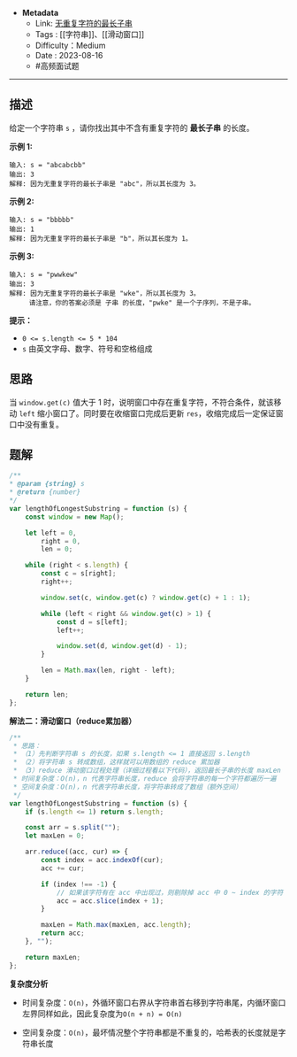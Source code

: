 - **Metadata**
	- Link:  [无重复字符的最长子串](https://leetcode.cn/problems/longest-substring-without-repeating-characters/description/ "https://leetcode.cn/problems/longest-substring-without-repeating-characters/description/")
	- Tags : [[字符串]]、[[滑动窗口]]
	- Difficulty：Medium
	- Date : 2023-08-16
	- #高频面试题
---
## 描述

给定一个字符串 `s` ，请你找出其中不含有重复字符的 **最长子串** 的长度。

**示例 1:**

```
输入: s = "abcabcbb"
输出: 3 
解释: 因为无重复字符的最长子串是 "abc"，所以其长度为 3。
```

**示例 2:**

```
输入: s = "bbbbb"
输出: 1
解释: 因为无重复字符的最长子串是 "b"，所以其长度为 1。
```

**示例 3:**

```
输入: s = "pwwkew"
输出: 3
解释: 因为无重复字符的最长子串是 "wke"，所以其长度为 3。
     请注意，你的答案必须是 子串 的长度，"pwke" 是一个子序列，不是子串。
```

**提示：**

- `0 <= s.length <= 5 * 104`
- `s` 由英文字母、数字、符号和空格组成

## 思路

当 `window.get(c)` 值大于 1 时，说明窗口中存在重复字符，不符合条件，就该移动 `left` 缩小窗口了。同时要在收缩窗口完成后更新 `res`，收缩完成后一定保证窗口中没有重复。

## 题解

```js
/**
* @param {string} s
* @return {number}
*/
var lengthOfLongestSubstring = function (s) {
    const window = new Map();

    let left = 0,
        right = 0,
        len = 0;

    while (right < s.length) {
        const c = s[right];
        right++;

        window.set(c, window.get(c) ? window.get(c) + 1 : 1);

        while (left < right && window.get(c) > 1) {
            const d = s[left];
            left++;

            window.set(d, window.get(d) - 1);
        }

        len = Math.max(len, right - left);
    }

    return len;
};

```

**解法二：滑动窗口（reduce累加器）**

```js
/**
 * 思路：
 * （1）先判断字符串 s 的长度，如果 s.length <= 1 直接返回 s.length
 * （2）将字符串 s 转成数组，这样就可以用数组的 reduce 累加器
 * （3）reduce 滑动窗口过程处理（详细过程看以下代码），返回最长子串的长度 maxLen
 * 时间复杂度：O(n)，n 代表字符串长度，reduce 会将字符串的每一个字符都遍历一遍
 * 空间复杂度：O(n)，n 代表字符串长度，将字符串转成了数组（额外空间）
 */
var lengthOfLongestSubstring = function (s) {
    if (s.length <= 1) return s.length;

    const arr = s.split("");
    let maxLen = 0;

    arr.reduce((acc, cur) => {
        const index = acc.indexOf(cur);
        acc += cur;

        if (index !== -1) {
			// 如果该字符有在 acc 中出现过，则剔除掉 acc 中 0 ~ index 的字符
            acc = acc.slice(index + 1);
        }

        maxLen = Math.max(maxLen, acc.length);
        return acc;
    }, "");

    return maxLen;
};
```

**复杂度分析**

- 时间复杂度：`O(n)`，外循环窗口右界从字符串首右移到字符串尾，内循环窗口左界同样如此，因此复杂度为`O(n + n) = O(n)`

- 空间复杂度：`O(n)`，最坏情况整个字符串都是不重复的，哈希表的长度就是字符串长度